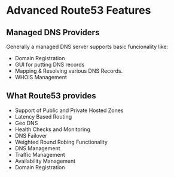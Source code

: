 # Advanced Route53 Features

## Managed DNS Providers

Generally a managed DNS server supports basic funcionality like:

- Domain Registration
- GUI for putting DNS records
- Mapping & Resolving various DNS Records.
- WHOIS Management

## What Route53 provides

- Support of Public and Private Hosted Zones
- Latency Based Routing
- Geo DNS
- Health Checks and Monitoring
- DNS Failover
- Weighted Round Robing Functionality
- DNS Management
- Traffic Management
- Availability Management
- Domain Registration